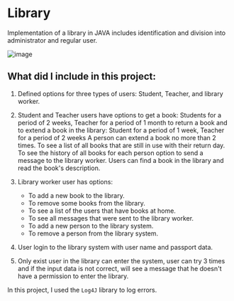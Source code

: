 # Library
Implementation of a library in JAVA includes identification and division into administrator and regular user.

![image](https://github.com/user-attachments/assets/52024049-9a14-403c-bd55-9ec74db95c57)


## What did I include in this project:
1. Defined options for three types of users: Student, Teacher, and library worker.

2. Student and Teacher users have options to get a book: Students for a period of 2 weeks, Teacher for a period of 1 month
to return a book and to extend a book in the library: Student for a period of 1 week, Teacher for a period of 2 weeks
A person can extend a book no more than 2 times.
To see a list of all books that are still in use with their return day. To see the history of all books for each person option to send a message to the library worker.
Users can find a book in the library and read the book's description.

3. Library worker user has options: 
    - To add a new book to the library.
    - To remove some books from the library.
    - To see a list of the users that have books at home.
    - To see all messages that were sent to the library worker.
    - To add a new person to the library system.
    - To remove a person from the library system.

4. User login to the library system with user name and passport data.

5. Only exist user in the library can enter the system, user can try 3 times and if the input data is not correct, will see a message that he doesn't have a permission to enter the library.

In this project, I used the `Log4J` library to log errors.
